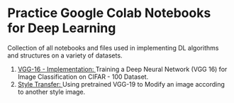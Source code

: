 # Practice Google Colab Notebooks for Deep Learning
Collection of all notebooks and files used in implementing DL algorithms and structures on a variety of datasets.

1. [VGG-16 - Implementation: ](https://github.com/prateekgrover-in/DeepLearning/blob/master/VGG16_CIFAR_100.ipynb) Training a Deep Neural Network (VGG 16) for Image Classification on CIFAR - 100 Dataset.
2. [Style Transfer: ](https://github.com/prateekgrover-in/DeepLearning/blob/master/Style_Transfer.ipynb) Using pretrained VGG-19 to Modify an image according to another style image.
